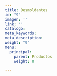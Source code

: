 ```yaml
---
title: Desmoldantes
id: "9"
imagen: ''
link: ''
catalogo: 
meta_keywords: 
meta_description: 
weight: "9"
menu:
  principal:
    parent: Productos
    weight: 8

---
```

